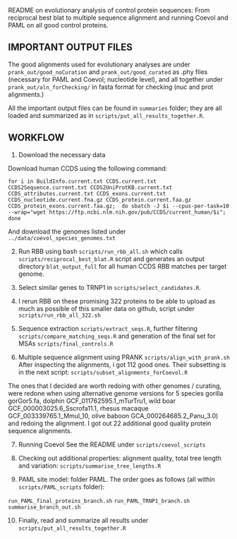 README on evolutionary analysis of control protein sequences:
From reciprocal best blat to multiple sequence alignment and running Coevol and PAML on all good control proteins.

## IMPORTANT OUTPUT FILES

The good alignments used for evolutionary analyses are under `prank_out/good_noCuration` and `prank_out/good_curated` as .phy files (necessary for PAML and Coevol; nucleotide level), and all together under `prank_out/aln_forChecking/` in fasta format for checking (nuc and prot alignments.)

All the important output files can be found in `summaries` folder; they are all loaded and summarized as in `scripts/put_all_results_together.R`.


## WORKFLOW

1) Download the necessary data 

Download human CCDS using the following command:

`for i in BuildInfo.current.txt CCDS.current.txt CCDS2Sequence.current.txt CCDS2UniProtKB.current.txt CCDS_attributes.current.txt CCDS_exons.current.txt CCDS_nucleotide.current.fna.gz CCDS_protein.current.faa.gz CCDS_protein_exons.current.faa.gz; 
do sbatch -J $i --cpus-per-task=10 --wrap="wget https://ftp.ncbi.nlm.nih.gov/pub/CCDS/current_human/$i"; done`

And download the genomes listed under `../data/coevol_species_genomes.txt`


2) Run RBB using bash `scripts/run_rbb_all.sh` which calls `scripts/reciprocal_best_blat.R` script and generates an output directory `blat_output_full` for all human CCDS RBB matches per target genome.


3) Select similar genes to TRNP1 in `scripts/select_candidates.R`. 


4) I rerun RBB on these promising 322 proteins to be able to upload as much as possible of this smaller data on github, script under `scripts/run_rbb_all_322.sh`

5) Sequence extraction `scripts/extract_seqs.R`, further filtering `scripts/compare_matching_seqs.R` and generation of the final set for MSAs `scripts/final_controls.R`

6) Multiple sequence alignment using PRANK `scripts/align_with_prank.sh`
After inspecting the alignments, i got 112 good ones. Their subsetting is in the next script: `scripts/subset_alignments_forCoevol.R`

The ones that I decided are worth redoing with other genomes / curating, were redone when using alternative genome versions for 5 species gorilla gorGor5.fa, dolphin GCF_011762595.1_mTurTru1, wild boar GCF_000003025.6_Sscrofa11.1, rhesus macaque GCF_003339765.1_Mmul_10, olive baboon GCA_000264685.2_Panu_3.0) and redoing the alignment. I got out 22 additional good quality protein sequence alignments.


7) Running Coevol
See the README under `scripts/coevol_scripts`

8) Checking out additional properties:
alignment quality, total tree length and variation: `scripts/summarise_tree_lengths.R`

9) PAML site model: folder PAML. The order goes as follows (all within `scripts/PAML_scripts` folder):

`run_PAML_final_proteins_branch.sh` 
`run_PAML_TRNP1_branch.sh`
`summarise_branch_out.sh`


10) Finally, read and summarize all results under `scripts/put_all_results_together.R`

